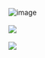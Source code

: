
![image](https://www.codewars.com/users/bruhmoent/badges/large)
<br></br>
<a href="https://github.com/bruhmoent/github-readme-stats">
  <img align="center" src="https://github-readme-stats.vercel.app/api/top-langs/?username=bruhmoent&hide=javascript,html,asp.net" />
</a>
<br></br>
<a href="https://github.com/bruhmoent/github-readme-stats">
  <img align="center" src="https://github-readme-stats.vercel.app/api?username=bruhmoent" />
</a>
